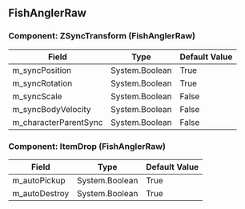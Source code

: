 ## FishAnglerRaw

### Component: ZSyncTransform (FishAnglerRaw)

|Field|Type|Default Value|
|-----|----|-------------|
|m_syncPosition|System.Boolean|True|
|m_syncRotation|System.Boolean|True|
|m_syncScale|System.Boolean|False|
|m_syncBodyVelocity|System.Boolean|False|
|m_characterParentSync|System.Boolean|False|

### Component: ItemDrop (FishAnglerRaw)

|Field|Type|Default Value|
|-----|----|-------------|
|m_autoPickup|System.Boolean|True|
|m_autoDestroy|System.Boolean|True|

